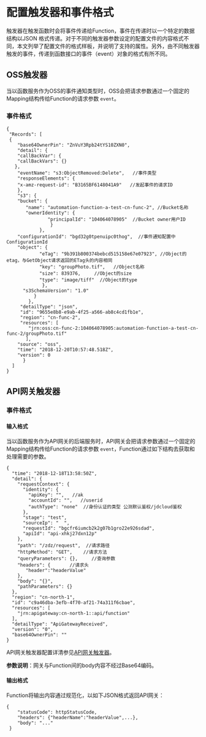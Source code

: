 # 配置触发器和事件格式

触发器在触发函数时会将事件传递给Function，事件在传递时以一个特定的数据结构以JSON 格式传递。对于不同的触发器参数设定的配置文件的内容格式不同，本文列举了配置文件的格式样板，并说明了支持的属性。另外，由不同触发器触发的事件，传递到函数接口的事件（event）对象的格式有所不同。

## OSS触发器

当以函数服务作为OSS的事件通知类型时，OSS会把请求参数通过一个固定的Mapping结构传给Function的请求参数 `event`。

### 事件格式


```
{
 "Records": [
 {
    "base64OwnerPin": "ZnVuY3Rpb24tYS10ZXN0",
    "detail": {
    "callBackVar": {
    "callBackVars": {}
   },
    "eventName": "s3:ObjectRemoved:Delete",   //事件类型
    "responseElements": {
    "x-amz-request-id": "B3165BF6148041A9"   //发起事件的请求ID
    },
    "s3": {
    "bucket": {
       "name": "automation-function-a-test-cn-func-2", //Bucket名称
       "ownerIdentity": {
               "principalId": "104064078905"  //Bucket owner用户ID
                }
            },
    "configurationId": "bgd32g0tpenuipc0thog",  //事件通知配置中ConfigurationId
    "object": {
            "eTag": "9b391b800374bebcd515158e67e07923", //Object的etag，与GetObject请求返回的ETag头的内容相同
            "key": "groupPhoto.tif",   //Object名称
            "size": 839376,     //Object的size
            "type": "image/tiff"  //Object的type 
             },
      "s3SchemaVersion": "1.0"
          }
        },
     "detailType": "json",
     "id": "9655e8b8-e9ab-4f25-a566-ab8c4cd1fb1e",
     "region": "cn-func-2",
     "resources": [
        "jrn:oss:cn-func-2:104064078905:automation-function-a-test-cn-func-2/groupPhoto.tif"
       ],
    "source": "oss",
    "time": "2018-12-20T10:57:48.518Z",
    "version": 0
      }
  ]
}

```



 

## API网关触发器


### 事件格式

#### 输入格式

当以函数服务作为API网关的后端服务时，API网关会把请求参数通过一个固定的Mapping结构传给Function的请求参数 `event`，Function通过如下结构去获取和处理需要的参数。

```
{
  "time": "2018-12-18T13:58:50Z",
  "detail": {
    "requestContext": {
      "identity": {
        "apiKey": "",   //ak
        "accountId": "",   //userid
        "authType": "none"  //身份认证的类型 公测默认鉴权/jdcloud鉴权
      },
      "stage": "test",
      "sourceIp": "  ",
      "requestId": "bgcfr6iumcb2k2g07b1gro22e926sdad",
      "apiId": "api-xhkj27dxn12p"
    },
    "path": "/zdz/request",  //请求路径
    "httpMethod": "GET",    //请求方法
    "queryParameters": {},     //查询参数
    "headers": {       //请求头
       "header":"headerValue"
    },
    "body": "{}",
    "pathParameters": {}
  },
  "region": "cn-north-1",
  "id": "c9a46dba-3efb-4f70-af21-74a311f6cbae",
  "resources": [
    "jrn:apigateway:cn-north-1::api/function"
  ],
  "detailType": "ApiGatewayReceived",
  "version": "0",
  "base64OwnerPin": ""
}
```
API网关触发器配置详清参见[API网关触发器](../triggermanagement/eventsourceservice/apig-tigger.md)。 

**参数说明**：网关与Function间的body内容不经过Base64编码。


#### 输出格式

Function将输出内容通过规范化，以如下JSON格式返回API网关：

```
{     
    "statusCode": httpStatusCode,     
    "headers": {"headerName":"headerValue",...},     
    "body": "..." 
 } 
```


